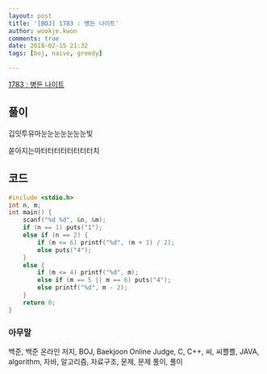 ```yaml
---
layout: post
title: '[BOJ] 1783 : 병든 나이트'
author: wookje.kwon
comments: true
date: 2018-02-15 21:32
tags: [boj, naive, greedy]

---
```


[1783 : 병든 나이트](https://www.acmicpc.net/problem/1783)

## 풀이

깁잇투유마눈눈눈눈눈눈눈빛

쏟아지는마터터터터터터터터치

## 코드

```cpp
#include <stdio.h>
int n, m;
int main() {
    scanf("%d %d", &n, &m);
    if (n == 1) puts("1");
    else if (n == 2) {
        if (m <= 6) printf("%d", (m + 1) / 2);
        else puts("4");
    }
    else {
        if (m <= 4) printf("%d", m);
        else if (m == 5 || m == 6) puts("4");
        else printf("%d", m - 2);
    }
    return 0;
}
```

### 아무말  
백준, 백준 온라인 저지, BOJ, Baekjoon Online Judge, C, C++, 씨, 씨쁠쁠, JAVA, algorithm, 자바, 알고리즘, 자료구조, 문제, 문제 풀이, 풀이
